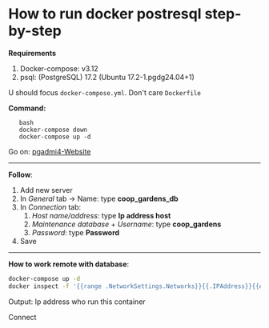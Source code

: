 # How to run docker postresql step-by-step

**Requirements**

1. Docker-compose: v3.12 
2. psql: (PostgreSQL) 17.2 (Ubuntu 17.2-1.pgdg24.04+1)

U should focus `docker-compose.yml`. Don't care `Dockerfile`

**Command:**
```
   bash
   docker-compose down
   docker-compose up -d
```

Go on: [pgadmi4-Website](http://localhost:5050/browser/)

---

**Follow**:

   1. Add new server
   2. In *General* tab -> Name: type **coop_gardens_db**
   3. In *Connection* tab:
      1. *Host name/address*: type **Ip address host**
      2. *Maintenance database* + *Username*: type  **coop_gardens**
      3. *Password*: type **Password**
   4. Save

---

**How to work remote with database**:

```bash
docker-compose up -d
docker inspect -f '{{range .NetworkSettings.Networks}}{{.IPAddress}}{{end}}' coop_gardens_db
```

Output: Ip address who run this container

Connect
